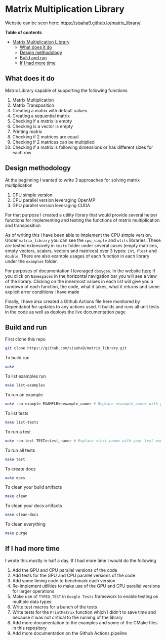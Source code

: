 # Matrix Multiplication Library

Website can be seen here: https://sisaha9.github.io/matrix_library/

**Table of contents**

- [Matrix Multiplication Library](#matrix-multiplication-library)
  - [What does it do](#what-does-it-do)
  - [Design methodology](#design-methodology)
  - [Build and run](#build-and-run)
  - [If I had more time](#if-i-had-more-time)
## What does it do

Matrix Library capable of supporting the following functions
1. Matrix Multiplication
2. Matrix Transposition
3. Creating a matrix with default values
4. Creating a sequential matrix
5. Checking if a matrix is empty
6. Checking is a vector is empty
7. Printing matrix
8. Checking if 2 matrices are equal
9. Checking if 2 matrices can be multiplied
10. Checking if a matrix is following dimensions or has different sizes for each row

## Design methodology

At the beginning I wanted to write 3 approaches for solving matrix multiplication
1. CPU simple version
2. CPU parallel version leveraging OpenMP
3. GPU parallel version leveraging CUDA

For that purpose I created a utility library that would provide several helper functions for implementing and testing the functions of matrix multiplication and transposition

As of writing this I have been able to implement the CPU simple version. Under `matrix_library` you can see the `cpu_simple` and `utils` libraries. These are tested extensively in `tests` folder under several cases (empty matrices, empty vectors, scalars, vectors and matrices) over 3 types: `int`, `float` and `double`. There are also example usages of each function in each library under the `examples` folder. 

For purposes of documentation I leveraged `doxygen`. In the website [here](https://sisaha9.github.io/matrix_library/) if you click on `Namespaces` in the horizontal navigation bar you will see a view of the library. Clicking on the innermost values in each list will give you a rundown of each function, the code, what it takes, what it returns and some explicit error conditions I have made

Finally, I have also created a GIthub Actions file here monitored by Dependabot for updates to any actions used. It builds and runs all unit tests in the code as well as deploys the live documentation page

## Build and run

First clone this repo

```bash
git clone https://github.com/sisaha9/matrix_library.git
```

To build run
```bash
make
```

To list examples run
```bash
make list-examples
```

To run an example
```bash
make run-example EXAMPLE=<example_name> # Replace <example_name> with your example executable. Ignore the file path and just put the name
```

To list tests
```bash
make list-tests
```

To run a test
```bash
make run-test TEST=<test_name> # Replace <test_name> with your test executable. Ignore the file path and just put the name
```

To run all tests
```bash
make test
```

To create docs
```bash
make docs
```

To clean your build artifacts
```bash
make clean
```

To clean your docs artifacts
```bash
make clean-docs
```

To clean everything
```bash
make purge
```


## If I had more time

I wrote this mostly in half a day. If I had more time I would do the following
1. Add the GPU and CPU parallel versions of the code
2. Add tests for the GPU and CPU parallel versions of the code
3. Add some timing code to benchmark each version
4. Re-implement utilities to make use of the GPU and CPU parallel versions for larger operations
5. Make use of `TYPED_TEST` in `Google Tests` framework to enable testing on multiple data types
6. Write test macros for a bunch of the tests
7. Write tests for the `PrintMatrix` function which I didn't to save time and because it was not critical to the running of the library
8. Add more documentation to the examples and some of the CMake files in this repository
9. Add more documentation on the Github Actions pipeline